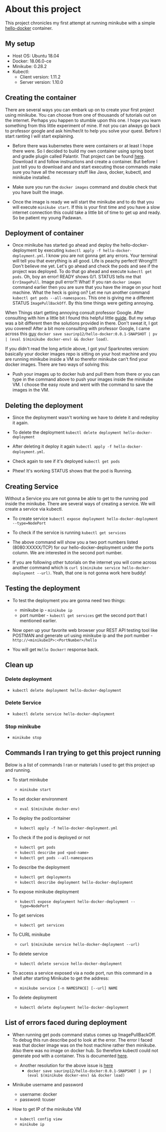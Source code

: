 # About this project

This project chronicles my first attempt at running minikube with a simple [hello-docker](https://github.com/saurin-tech/hello-docker) container.

## My setup 

- Host OS: Ubuntu 18.04
- Docker: 18.06.0-ce
- Minikube: 0.28.2
- Kubectl: 
    - Client version: 1.11.2
    - Server version: 1.10.0

## Creating the container

There are several ways you can embark up on to create your first project using minikube.  You can choose from one of thousands of tutorials out on the internet.  Perhaps you happen to stumble upon this one. I hope you learn something from this little experiment of mine. If not you can always go back to professor google and ask him/her/it to help you solve your quest.  Before I start ranting I will start explaining.

- Before there was kubernetes there were containers or at least I hope there were. So I decided to build my own container using spring boot and gradle plugin called Palantir.  That project can be found [here](https://github.com/saurin-tech/hello-docker).  Download it and follow instructions and create a container.  But before I just tell you to download and and start executing those commands make sure you have all the necessary stuff like Java, docker, kubectl, and minikube installed.

- Make sure you run the `docker images` command and double check that you have built the image.

- Once the image is ready we will start the minikube and to do that you will execute `minikube start`.  If this is your first time and you have a slow internet connection this could take a little bit of time to get up and ready. So be patient my young Padawan.

## Deployment of container

- Once minikube has started go ahead and deploy the hello-docker-deployment by executing `kubectl apply -f hello-docker-deployment.yml`.  I know you are not gonna get any errors. Your terminal will tell you that everything is all good.  Life is peachy perfect!  Wrong!!!! Don't believe me yet.  Let's go ahead and check the pods and see if the project was deployed.  To do that go ahead and execute `kubectl get pods`. Oh, boy an error! READY shows 0/1.  STATUS tells me that `ErrImagePull`.  Image pull error?! What!  If you ran `docker images` command earlier then you are sure that you have the image on your host machine. What the heck is going on? Let me run another command `kubectl get pods --all-namespaces`.  This one is giving me a different STATUS `ImagePullBackOff`.  By this time things were getting annoying.

When Things start getting annoying consult professor Google.  After consulting with him a little bit I found this helpful little [guide](https://blog.hasura.io/sharing-a-local-registry-for-minikube-37c7240d0615).  But my setup was a bit different then the solutions provided in there.  Don't sweat it, I got you covered! After a bit more consulting with professor Google, I came across this [guy](https://stackoverflow.com/a/49151532) `docker save saurinp12/hello-docker:0.0.1-SNAPSHOT | pv | (eval $(minikube docker-env) && docker load)`.

If you didn't read the long article above, I got you!  Sparknotes version: basically your docker images repo is sitting on your host machine and you are running minikube inside a VM so therefor minikube can't find your docker images.  There are two ways of solving this:

- Push your images up to docker hub and pull them from there or you can type in the command above to push your images inside the minikube VM.  I choose the easy route and went with the command to save the images in the VM.

## Deleting the deployment

- Since the deployment wasn't working we have to delete it and redeploy it again.  

- To delete the deployment `kubectl delete deployment hello-docker-deployment`

- After deleting it deploy it again `kubectl apply -f hello-docker-deployment.yml`.

- Check again to see if it's deployed `kubectl get pods`

- Phew! It's working STATUS shows that the pod is Running.

## Creating Service

Without a Service you are not gonna be able to get to the running pod inside the minikube.  There are several ways of creating a service.  We will create a service via kubectl.

- To create service `kubectl expose deployment hello-docker-deployment --type=NodePort`

- To check if the service is running `kubectl get services`

- The above command will show you a two port numbers listed (8080:XXXXX/TCP) for our hello-docker-deployment under the ports column.  We are interested in the second port number.

- If you are following other tutorials on the internet you will come across another command which is `curl $(minikube service hello-docker-deployment --url)`.  Yeah, that one is not gonna work here buddy!

## Testing the deployment

- To test the deployment you are gonna need two things:

    - minikube ip - `minikube ip`
    - port number - `kubectl get services`  get the second port that I mentioned earlier.

- Now open up your favorite web browser your REST API testing tool like POSTMAN and generate url using minikube ip and the port number - `http://<minikubeIP>:<PortNumber>/hello`

- You will get `Hello Docker!` response back.

## Clean up

### Delete deployment

- `kubectl delete deployment hello-docker-deployment`

### Delete Service

- `kubectl delete service hello-docker-deployment`

### Stop minikube

- `minikube stop`

## Commands I ran trying to get this project running

Below is a list of commands I ran or materials I used to get this project up and running.

- To start minikube

    - `minikube start`

- To set docker environment

    - `eval $(minikube docker-env)`

- To deploy the pod/container

    - `kubectl apply -f hello-docker-deployment.yml`

- To check if the pod is deployed or not

    - `kubectl get pods`
    - `kubectl describe pod <pod-name>`
    - `kubectl get pods --all-namespaces`

- To describe the deployment

    - `kubectl get deployments`
    - `kubectl describe deployment hello-docker-deployment`

- To expose minikube deployment 

    - `kubectl expose deployment hello-docker-deployment --type=NodePort`

- To get services

    - `kubectl get services`

- To CURL minikube

    - `curl $(minikube service hello-docker-deployment --url)`

- To delete service

    - `kubectl delete service hello-docker-deployment`

- To access a service exposed via a node port, run this command in a shell after starting Minikube to get the address:

    - `minikube service [-n NAMESPACE] [--url] NAME`

- To delete deployment 

    - `kubectl delete deployment hello-docker-deployment`

## List of errors faced during deployment

- When running get pods command status comes up ImagePullBackOff.  To debug this run describe pod to look at the error.  The error I faced was that docker image was on the host machine rather then minikube.  Also there was no image on docker hub.  So therefore kubectl could not generate pod with a container. This is documented [here](https://blog.hasura.io/sharing-a-local-registry-for-minikube-37c7240d0615).

    - Another resolution for the above issue is [here](https://stackoverflow.com/questions/42564058/how-to-use-local-docker-images-with-minikube)
        - `docker save saurinp12/hello-docker:0.0.1-SNAPSHOT | pv | (eval $(minikube docker-env) && docker load)`

- Minikube username and password

    - username: docker
    - password: tcuser

- How to get IP of the minikube VM

    - `kubectl config view`
    - `minikube ip`